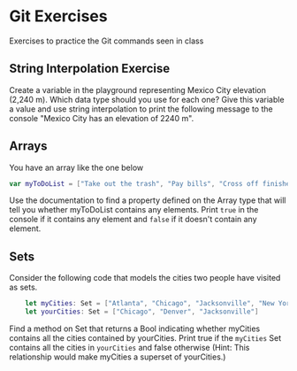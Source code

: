 # Git Exercises
Exercises to practice the Git commands seen in class

## String Interpolation Exercise
Create a variable in the playground representing Mexico City elevation (2,240 m). Which data type should you use for each one? Give this variable a value and use string interpolation to print the following message to the console "Mexico City has an elevation of 2240 m".

## Arrays
You have an array like the one below
```swift
var myToDoList = ["Take out the trash", "Pay bills", "Cross off finished items"]
```
 
Use the documentation to find a property defined on the Array type that will tell you whether myToDoList
contains any elements. Print `true` in the console if it contains any element and `false` if it doesn't contain any element.

## Sets
Consider the following code that models the cities two people have visited as sets.
```swift
    let myCities: Set = ["Atlanta", "Chicago", "Jacksonville", "New York", "Denver"]
    let yourCities: Set = ["Chicago", "Denver", "Jacksonville"]
```

Find a method on Set that returns a Bool indicating whether myCities contains all the cities contained by yourCities. Print true if the `myCities` Set contains all the cities in `yourCities` and false otherwise
(Hint: This relationship would make myCities a superset of yourCities.)
